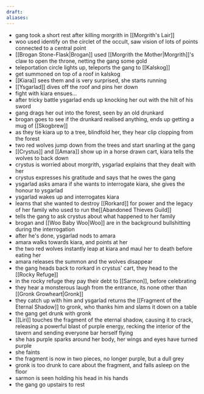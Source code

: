 ```yaml
---
draft: 
aliases:
---
```

- gang took a short rest after killing morgrith in [[Morgrith's Lair]]
- woo used identify on the circlet of the occult, saw vision of lots of points connected to a central point
- [[Brogan Stone-Flask|Brogan]] used [[Morgrith the Mother|Morgrith]]'s claw to open the throne, netting the gang some gold
- teleportation circle lights up, teleports the gang to [[Kalskog]]
- get summoned on top of a roof in kalskog
- [[Kiara]] sees them and is very surprised, she starts running
- [[Ysgarlad]] dives off the roof and pins her down
- fight with kiara ensues...
- after tricky battle ysgarlad ends up knocking her out with the hilt of his sword
- gang drags her out into the forest, seen by an old drunkard
- brogan goes to see if the drunkard realised anything, ends up getting a mug of [[Skogbrew]]
- as they tie kiara up to a tree, blindfold her, they hear clip clopping from the forest
- two red wolves jump down from the trees and start snarling at the gang
- [[Crystus]] and [[Amara]] show up in a horse drawn cart, kiara tells the wolves to back down
- crystus is worried about morgrith, ysgarlad explains that they dealt with her
- crystus expresses his gratitude and says that he owes the gang
- ysgarlad asks amara if she wants to interrogate kiara, she gives the honour to ysgarlad
- ysgarlad wakes up and interrogates kiara
- learns that she wanted to destroy [[Rorkard]] for power and the legacy of her family who used to run the[[Abandoned Thieves Guild]]
- tells the gang to ask crystus about what happened to her family
- brogan and [[Woo Baby Woo|Woo]] are in the background bullshitting during the interrogation
- after he's done, ysgarlad nods to amara
- amara walks towards kiara, and points at her
- the two red wolves instantly leap at kiara and maul her to death before eating her
- amara releases the summon and the wolves disappear
- the gang heads back to rorkard in crystus' cart, they head to the [[Rocky Refuge]]
- in the rocky refuge they pay their debt to [[Sarmon]], before celebrating
- they hear a monsterous laugh from the entrance, its none other than [[Gronk Growheart|Gronk]]
- they catch up with him and ysgarlad returns the [[Fragment of the Eternal Shadow]] to gronk, who thanks him and slams it down on a table
- the gang get drunk with gronk
- [[Liri]] touches the fragment of the eternal shadow, causing it to crack, releasing a powerful blast of purple energy, recking the interior of the tavern and sending everyone bar herself flying
- she has purple sparks around her body, her wings and eyes have turned purple
- she faints
- the fragment is now in two pieces, no longer purple, but a dull grey
- gronk is too drunk to care about the fragment, and falls asleep on the floor
- sarmon is seen holding his head in his hands
- the gang go upstairs to rest